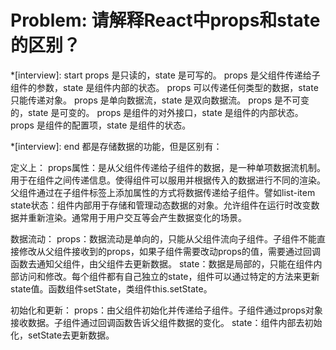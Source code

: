 # Problem: 请解释React中props和state的区别？

*[interview]: start
props 是只读的，state 是可写的。
props 是父组件传递给子组件的参数，state 是组件内部的状态。
props 可以传递任何类型的数据，state 只能传递对象。
props 是单向数据流，state 是双向数据流。
props 是不可变的，state 是可变的。
props 是组件的对外接口，state 是组件的内部状态。
props 是组件的配置项，state 是组件的状态。


*[interview]: end
都是存储数据的功能，但是区别有：

定义上：
props属性：是从父组件传递给子组件的数据，是一种单项数据流机制。用于在组件之间传递信息。使得组件可以服用并根据传入的数据进行不同的渲染。父组件通过在子组件标签上添加属性的方式将数据传递给子组件。譬如list-item
state状态：组件内部用于存储和管理动态数据的对象。允许组件在运行时改变数据并重新渲染。通常用于用户交互等会产生数据变化的场景。

数据流动：
props：数据流动是单向的，只能从父组件流向子组件。子组件不能直接修改从父组件接收到的props，如果子组件需要改动props的值，需要通过回调函数去通知父组件，由父组件去更新数据。
state：数据是局部的，只能在组件内部访问和修改。每个组件都有自己独立的state，组件可以通过特定的方法来更新state值。函数组件setState，类组件this.setState。

初始化和更新：
props：由父组件初始化并传递给子组件。子组件通过props对象接收数据。子组件通过回调函数告诉父组件数据的变化。
state：组件内部去初始化，setState去更新数据。